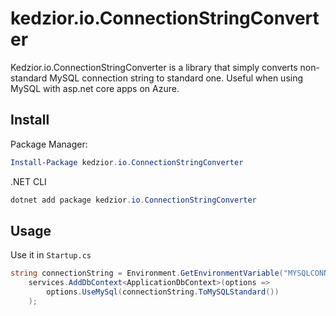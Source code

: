 # kedzior.io.ConnectionStringConverter

Kedzior.io.ConnectionStringConverter is a library that simply converts non-standard MySQL connection string to standard one. Useful when using MySQL with asp.net core apps on Azure.

## Install

Package Manager:
```powershell
Install-Package kedzior.io.ConnectionStringConverter
```

.NET CLI
```powershell
dotnet add package kedzior.io.ConnectionStringConverter
```

## Usage

Use it in `Startup.cs`

```csharp
string connectionString = Environment.GetEnvironmentVariable("MYSQLCONNSTR_localdb");
	services.AddDbContext<ApplicationDbContext>(options =>  
		options.UseMySql(connectionString.ToMySQLStandard())
	);
```
